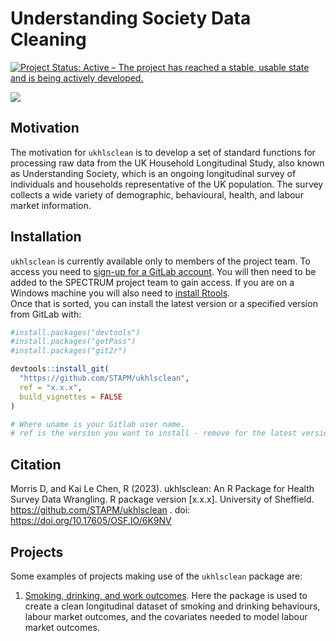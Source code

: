 






<!-- README.md is generated from README.Rmd. Please edit that file -->

# Understanding Society Data Cleaning

<!-- badges: start -->

[![Project Status: Active – The project has reached a stable, usable
state and is being actively
developed.](https://www.repostatus.org/badges/latest/active.svg)](https://www.repostatus.org/#active)
<!-- badges: end -->

<!-- badger::badge_doi("10.17605/OSF.IO/43N7P", "green") -->

[![](https://img.shields.io/badge/doi-10.17605/OSF.IO/6K9NV-green.svg)](https://doi.org/10.17605/OSF.IO/6K9NV)
<!-- badges: end -->

## Motivation

The motivation for `ukhlsclean` is to develop a set of standard
functions for processing raw data from the UK Household Longitudinal
Study, also known as Understanding Society, which is an ongoing
longitudinal survey of individuals and households representative of the
UK population. The survey collects a wide variety of demographic,
behavioural, health, and labour market information.

## Installation

`ukhlsclean` is currently available only to members of the project team.
To access you need to [sign-up for a GitLab
account](https://gitlab.com/). You will then need to be added to the
SPECTRUM project team to gain access. If you are on a Windows machine
you will also need to [install
Rtools](https://www.rdocumentation.org/packages/installr/versions/0.22.0/topics/install.Rtools).  
Once that is sorted, you can install the latest version or a specified
version from GitLab with:

``` r
#install.packages("devtools")
#install.packages("getPass")
#install.packages("git2r")

devtools::install_git(
  "https://github.com/STAPM/ukhlsclean", 
  ref = "x.x.x",
  build_vignettes = FALSE
)

# Where uname is your Gitlab user name.
# ref is the version you want to install - remove for the latest version
```

## Citation

Morris D, and Kai Le Chen, R (2023). ukhlsclean: An R Package for Health
Survey Data Wrangling. R package version \[x.x.x\]. University of
Sheffield. <https://github.com/STAPM/ukhlsclean> . doi:
<https://doi.org/10.17605/OSF.IO/6K9NV>

## Projects

Some examples of projects making use of the `ukhlsclean` package are:

1.  [Smoking, drinking, and work
    outcomes](https://gitlab.com/SPECTRUM_Sheffield/projects/work-productivity).
    Here the package is used to create a clean longitudinal dataset of
    smoking and drinking behaviours, labour market outcomes, and the
    covariates needed to model labour market outcomes.
